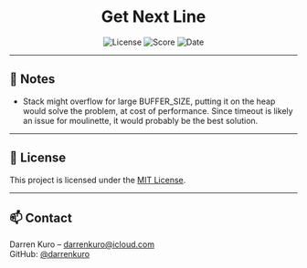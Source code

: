 <h1 align="center">Get Next Line</h1>

<p align="center">
  <img src="https://img.shields.io/badge/license-MIT-blue.svg" alt="License"/>
  <img src="https://img.shields.io/badge/score-125%2F100-3CB371?style=flat-square&logo=42&logoColor=white" alt="Score"/>
  <img src="https://img.shields.io/badge/date-May%2014%2C%202023-ff6984?style=flat-square&logo=Cachet&logoColor=white" alt="Date"/>
</p>

---

## 📝 Notes

- Stack might overflow for large BUFFER_SIZE, putting it on the heap would solve the problem, at cost of performance. Since timeout is likely an issue for moulinette, it would probably be the best solution.

---

## 📄 License

This project is licensed under the [MIT License](LICENSE).

---

## 📫 Contact

Darren Kuro – [darrenkuro@icloud.com](mailto:darrenkuro@icloud.com)  
GitHub: [@darrenkuro](https://github.com/darrenkuro)
